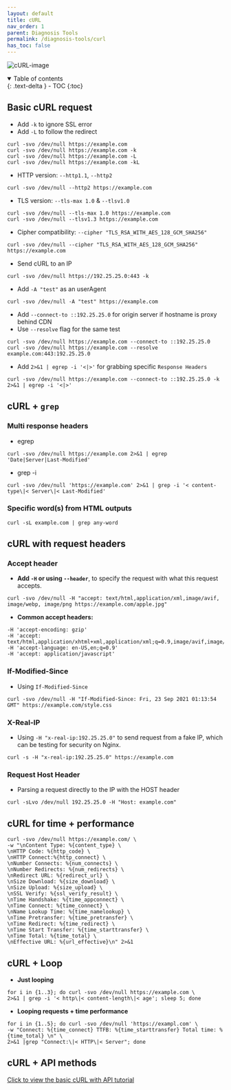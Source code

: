 ```yaml
---
layout: default    
title: cURL
nav_order: 1
parent: Diagnosis Tools
permalink: /diagnosis-tools/curl
has_toc: false
---
```


![cURL-image](../assets/images/tools/curl.png)

<details open markdown="block">
  <summary>
    Table of contents
  </summary>
  {: .text-delta }
- TOC
{:toc}
</details>

## Basic cURL request

* Add `-k` to ignore SSL error
* Add `-L` to follow the redirect

```
curl -svo /dev/null https://example.com
curl -svo /dev/null https://example.com -k 
curl -svo /dev/null https://example.com -L
curl -svo /dev/null https://example.com -kL
```

* HTTP version: `--http1.1`, `--http2` 

```
curl -svo /dev/null --http2 https://example.com
```

* TLS version: `--tls-max 1.0` & `--tlsv1.0`

```
curl -svo /dev/null --tls-max 1.0 https://example.com 
curl -svo /dev/null --tlsv1.3 https://example.com 
```

* Cipher compatibility: `--cipher "TLS_RSA_WITH_AES_128_GCM_SHA256"` 

```
curl -svo /dev/null --cipher "TLS_RSA_WITH_AES_128_GCM_SHA256" https://example.com 
```

* Send cURL to an IP

```
curl -svo /dev/null https://192.25.25.0:443 -k
```

* Add `-A "test"` as an userAgent
  
```
curl -svo /dev/null -A "test" https://example.com
```

* Add `--connect-to ::192.25.25.0` for origin server if hostname is proxy behind CDN
* Use `--resolve` flag for the same test 

```
curl -svo /dev/null https://example.com --connect-to ::192.25.25.0
curl -svo /dev/null https://example.com --resolve example.com:443:192.25.25.0
```

* Add `2>&1 | egrep -i '<|>'` for grabbing specific `Response Headers` 

```
curl -svo /dev/null https://example.com --connect-to ::192.25.25.0 -k 2>&1 | egrep -i '<|>'
```

## cURL + `grep` 

### Multi response headers 

* egrep

```
curl -svo /dev/null https://example.com 2>&1 | egrep 'Date|Server|Last-Modified'
```

* grep -i 

```
curl -svo /dev/null 'https://example.com' 2>&1 | grep -i '< content-type\|< Server\|< Last-Modified'
```

### Specific word(s) from HTML outputs

```
curl -sL example.com | grep any-word
```

## cURL with request headers

### Accept header

* **Add `-H` or using `--header`**, to specify the request with what this request accepts. 

```
curl -svo /dev/null -H "accept: text/html,application/xml,image/avif, image/webp, image/png https://example.com/apple.jpg" 
```

* **Common accept headers:** 

```
-H 'accept-encoding: gzip'
-H 'accept: text/html,application/xhtml+xml,application/xml;q=0.9,image/avif,image/webp,image/apng,_/_;q=0.8'
-H 'accept-language: en-US,en;q=0.9'
-H 'accept: application/javascript'
```

### If-Modified-Since

* Using `If-Modified-Since` 

```
curl -svo /dev/null -H "If-Modified-Since: Fri, 23 Sep 2021 01:13:54 GMT" https://example.com/style.css
```

### X-Real-IP

* Using `-H "x-real-ip:192.25.25.0"` to send request from a fake IP, which can be testing for security on Nginx.

```
curl -s -H "x-real-ip:192.25.25.0" https://example.com 
```

### Request Host Header

* Parsing a request directly to the IP with the HOST header

```
curl -sLvo /dev/null 192.25.25.0 -H "Host: example.com"
```

## cURL for time + performance

```
curl -svo /dev/null https://example.com/ \
-w "\nContent Type: %{content_type} \
\nHTTP Code: %{http_code} \
\nHTTP Connect:%{http_connect} \
\nNumber Connects: %{num_connects} \
\nNumber Redirects: %{num_redirects} \
\nRedirect URL: %{redirect_url} \
\nSize Download: %{size_download} \
\nSize Upload: %{size_upload} \
\nSSL Verify: %{ssl_verify_result} \
\nTime Handshake: %{time_appconnect} \
\nTime Connect: %{time_connect} \
\nName Lookup Time: %{time_namelookup} \
\nTime Pretransfer: %{time_pretransfer} \
\nTime Redirect: %{time_redirect} \
\nTime Start Transfer: %{time_starttransfer} \
\nTime Total: %{time_total} \
\nEffective URL: %{url_effective}\n" 2>&1
```

## cURL + Loop

* **Just looping**

```
for i in {1..3}; do curl -svo /dev/null https://example.com \
2>&1 | grep -i '< http\|< content-length\|< age'; sleep 5; done
```

* **Looping requests + time performance** 

```
for i in {1..5}; do curl -svo /dev/null 'https://exampl.com' \
-w "Connect: %{time_connect} TTFB: %{time_starttransfer} Total time: %{time_total} \n" \
2>&1 |grep "Connect:\|< HTTP\|< Server"; done
```

## cURL + API methods

[Click to view the basic cURL with API tutorial](/api/curl-with-api)